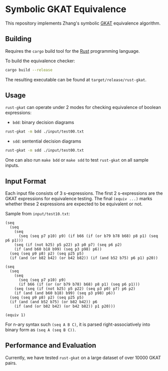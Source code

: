 # Symbolic GKAT Equivalence 
This repository implements Zhang's symbolic [GKAT](https://dl.acm.org/doi/10.1145/3371129) equivalence algorithm.

## Building
Requires the `cargo` build tool for the [Rust](https://www.rust-lang.org/) programming language.

To build the equivalence checker:
``` sh
cargo build --release
```
The resulting executable can be found at `target/release/rust-gkat`.

## Usage
`rust-gkat` can operate under 2 modes for checking equivalence of boolean expressions:
- `bdd`: binary decision diagrams 
``` sh
rust-gkat -m bdd ./input/test00.txt
```
- `sdd`: sentential decision diagrams
``` sh
rust-gkat -m sdd ./input/test00.txt
```

One can also run `make bdd` or `make sdd` to test `rust-gkat` on all sample inputs.

## Input Format
Each input file consists of 3 s-expressions. The first 2 s-expressions are the
GKAT expressions for equivalence testing. The final `(equiv ...)` marks whether
these 2 expressions are expected to be equivalent or not.

Sample from `input/test10.txt`:
```
(seq
  (seq
    (seq
      (seq (seq p7 p10) p9) (if b66 (if (or b79 b78 b68) p8 p1) (seq p6 p1)))
    (seq (if (not b25) p5 p22) p3 p0 p7) (seq p6 p2)
    (if (and b60 b18 b99) (seq p3 p98) p6))
  (seq (seq p9 p8) p2) (seq p25 p5)
  (if (and (or b82 b42) (or b42 b82)) (if (and b52 b75) p6 p1) p20))

(seq
  (seq
    (seq
      (seq (seq p7 p10) p9)
      (if b66 (if (or (or b79 b78) b68) p8 p1) (seq p6 p1)))
    (seq (seq (if (not b25) p5 p22) (seq p3 p0) p7) p6 p2)
    (if (and (and b60 b18) b99) (seq p3 p98) p6))
  (seq (seq p9 p8) p2) (seq p25 p5)
  (if (and (and b52 b75) (or b82 b42)) p6
    (if (and (or b82 b42) (or b42 b82)) p1 p20)))

(equiv 1)
```

For n-ary syntax such `(seq A B C)`, it is parsed right-associatively into binary form as `(seq A (seq B C))`.

## Performance and Evaluation
Currently, we have tested `rust-gkat` on a large dataset of over 10000 GKAT pairs.